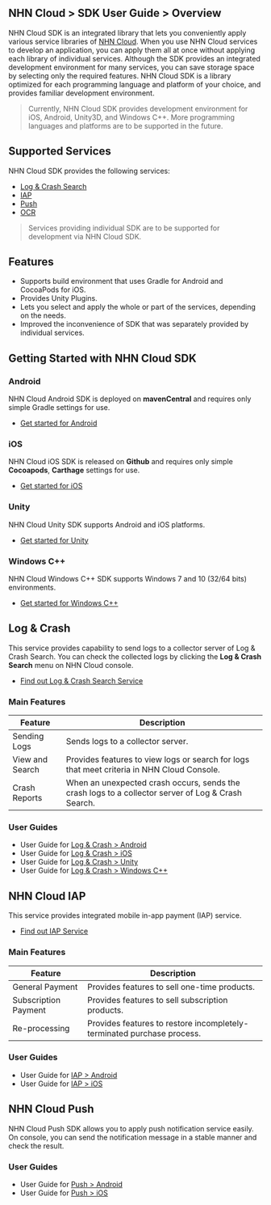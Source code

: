 ## NHN Cloud > SDK User Guide > Overview

NHN Cloud SDK is an integrated library that lets you conveniently apply various service libraries of [NHN Cloud](https://nhncloud.com/). When you use NHN Cloud services to develop an application, you can apply them all at once without applying each library of individual services.
Although the SDK provides an integrated development environment for many services, you can save storage space by selecting only the required features. NHN Cloud SDK is a library optimized for each programming language and platform of your choice, and provides familiar development environment.

> Currently, NHN Cloud SDK provides development environment for iOS, Android, Unity3D, and Windows C++. More programming languages and platforms are to be supported in the future.

## Supported Services

NHN Cloud SDK provides the following services:

- [Log & Crash Search](https://www.nhncloud.com/service/data-analytics/log-crash-search)
- [IAP](https://www.nhncloud.com/service/mobile-service/iap)
- [Push](https://www.nhncloud.com/service/notification/push)
- [OCR](https://www.nhncloud.com/service/ai-service/document-recognizer)

> Services providing individual SDK are to be supported for development via NHN Cloud SDK.

## Features

- Supports build environment that uses Gradle for Android and CocoaPods for iOS.
- Provides Unity Plugins.
- Lets you select and apply the whole or part of the services, depending on the needs.
- Improved the inconvenience of SDK that was separately provided by individual services.

## Getting Started with NHN Cloud SDK

### Android

NHN Cloud Android SDK is deployed on **mavenCentral** and requires only simple Gradle settings for use.

- [Get started for Android](https://docs.nhncloud.com/zh/nhncloud/zh/toast-sdk/getting-started-android)

### iOS

NHN Cloud iOS SDK is released on **Github** and requires only simple **Cocoapods**, **Carthage** settings for use.

- [Get started for iOS](https://docs.nhncloud.com/zh/nhncloud/zh/toast-sdk/getting-started-ios)

### Unity

NHN Cloud Unity SDK supports Android and iOS platforms.

- [Get started for Unity](https://docs.nhncloud.com/zh/nhncloud/zh/toast-sdk/getting-started-unity)

### Windows C++

NHN Cloud Windows C++ SDK supports Windows 7 and 10 (32/64 bits) environments.

- [Get started for Windows C++](https://docs.nhncloud.com/zh/nhncloud/zh/toast-sdk/getting-started-windows)

## Log & Crash

This service provides capability to send logs to a collector server of Log & Crash Search. You can check the collected logs by clicking the **Log & Crash Search** menu on NHN Cloud console.

- [Find out Log & Crash Search Service](https://nhncloud.com/service/data-analytics/log-crash-search)

### Main Features

| Feature      | Description                                       |
| ------- | ---------------------------------------- |
| Sending Logs   | Sends logs to a collector server.                        |
| View and Search | Provides features to view logs or search for logs that meet criteria in NHN Cloud Console. |
| Crash Reports | When an unexpected crash occurs, sends the crash logs to a collector server of Log & Crash Search. |

### User Guides

- User Guide for [Log & Crash > Android](https://docs.nhncloud.com/zh/nhncloud/zh/toast-sdk/log-collector-android)
- User Guide for [Log & Crash > iOS](https://docs.nhncloud.com/zh/nhncloud/zh/toast-sdk/log-collector-ios)
- User Guide for [Log & Crash > Unity](https://docs.nhncloud.com/zh/nhncloud/zh/toast-sdk/log-collector-unity)
- User Guide for [Log & Crash > Windows C++](https://docs.nhncloud.com/zh/nhncloud/zh/toast-sdk/log-collector-windows)

## NHN Cloud IAP

This service provides integrated mobile in-app payment (IAP) service.

- [Find out IAP Service](https://www.nhncloud.com/service/mobile-service/iap)

### Main Features

| Feature | Description |
| -- | -- |
| General Payment | Provides features to sell one-time products. |
| Subscription Payment | Provides features to sell subscription products. |
| Re-processing | Provides features to restore incompletely-terminated purchase process. |

### User Guides

- User Guide for [IAP > Android](./iap-android)
- User Guide for [IAP > iOS](./iap-ios)

## NHN Cloud Push

NHN Cloud Push SDK allows you to apply push notification service easily.
On console, you can send the notification message in a stable manner and check the result.

### User Guides

- User Guide for [Push > Android](./push-android)
- User Guide for [Push > iOS](./push-ios)
